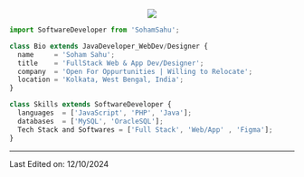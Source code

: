 <p align="center">
  <img src="https://github.com/thompsonemerson/thompsonemerson/raw/master/cover-thompson.png" />
</p>

```js
import SoftwareDeveloper from 'SohamSahu';

class Bio extends JavaDeveloper_WebDev/Designer {
  name     = 'Soham Sahu';
  title    = 'FullStack Web & App Dev/Designer';
  company  = 'Open For Oppurtunities | Willing to Relocate';
  location = 'Kolkata, West Bengal, India';
}

class Skills extends SoftwareDeveloper {
  languages  = ['JavaScript', 'PHP', 'Java'];
  databases  = ['MySQL', 'OracleSQL'];
  Tech Stack and Softwares = ['Full Stack', 'Web/App' , 'Figma'];
}
```
----

Last Edited on: 12/10/2024
